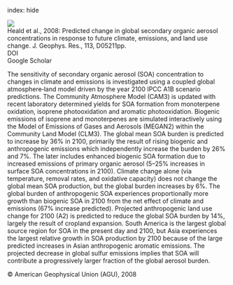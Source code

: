 index: hide

<div class="Citation">
    <div class="Citation-thumb CitationThumb-linked"  data-href="https://doi.org/10.1029/2007jd009092">
      <img src="https://static.claimspace.cloud/climate-study-static/refs/thumbs/11/Heald_et_al_2008-thumb.png" />
    </div>

  <div class="Citation-body">
    <div class="Citation-text">Heald et al., 2008: Predicted change in global secondary organic aerosol concentrations in response to future climate, emissions, and land use change. <span class="Article-journal">J. Geophys. Res., </span><span class="Article-volume">113, </span>D05211pp.</div>
    <div class="Citation-links">
      <div class="CitationLink" data-href="https://doi.org/10.1029/2007jd009092">
        <div class="CitationLink-icon CitationLink-Doi"></div>
        <div class="CitationLink-text">DOI</div>
      </div>
      <div class="CitationLink" data-href="https://scholar.google.com/scholar?q=10.1029/2007jd009092">
        <div class="CitationLink-icon CitationLink-Scholar"></div>
        <div class="CitationLink-text">Google Scholar</div>
      </div>
    </div>
  </div>
</div>

The sensitivity of secondary organic aerosol (SOA) concentration to changes in climate and emissions is investigated using a coupled global atmosphere‐land model driven by the year 2100 IPCC A1B scenario predictions. The Community Atmosphere Model (CAM3) is updated with recent laboratory determined yields for SOA formation from monoterpene oxidation, isoprene photooxidation and aromatic photooxidation. Biogenic emissions of isoprene and monoterpenes are simulated interactively using the Model of Emissions of Gases and Aerosols (MEGAN2) within the Community Land Model (CLM3). The global mean SOA burden is predicted to increase by 36% in 2100, primarily the result of rising biogenic and anthropogenic emissions which independently increase the burden by 26% and 7%. The later includes enhanced biogenic SOA formation due to increased emissions of primary organic aerosol (5–25% increases in surface SOA concentrations in 2100). Climate change alone (via temperature, removal rates, and oxidative capacity) does not change the global mean SOA production, but the global burden increases by 6%. The global burden of anthropogenic SOA experiences proportionally more growth than biogenic SOA in 2100 from the net effect of climate and emissions (67% increase predicted). Projected anthropogenic land use change for 2100 (A2) is predicted to reduce the global SOA burden by 14%, largely the result of cropland expansion. South America is the largest global source region for SOA in the present day and 2100, but Asia experiences the largest relative growth in SOA production by 2100 because of the large predicted increases in Asian anthropogenic aromatic emissions. The projected decrease in global sulfur emissions implies that SOA will contribute a progressively larger fraction of the global aerosol burden.

<div class="Citation-copy">
&copy; American Geophysical Union (AGU), 2008
</div>